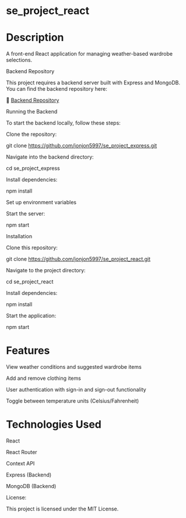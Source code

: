 <!-- # React + Vite

Weather App
Overview
This Weather App provides real-time weather updates based on user-provided or default location coordinates. The app displays key weather details such as temperature, city, and weather conditions in a visually appealing layout.

Features
Weather Data Integration: Real-time weather data fetched from the OpenWeather API.
Dynamic Icons: Displays weather-specific icons based on the current conditions and time of day.
Responsive Design: Ensures a seamless experience across various device sizes.
Interactive UI: Features modals for additional functionality, such as adding garments or viewing detailed weather cards.
Technologies Used
Frontend: React (with components like Header, Main, and Footer)
Styling: CSS with custom fonts (Cabinet Grotesk) and responsive design principles.
API Integration: OpenWeather API for live weather data.
Build Tool: Vite for efficient development and builds. -->

# se_project_react

# Description

A front-end React application for managing weather-based wardrobe selections.

Backend Repository

This project requires a backend server built with Express and MongoDB. You can find the backend repository here:

🔗 [Backend Repository](https://github.com/jonjon5997/se_project_express)

Running the Backend

To start the backend locally, follow these steps:

Clone the repository:

git clone https://github.com/jonjon5997/se_project_express.git

Navigate into the backend directory:

cd se_project_express

Install dependencies:

npm install

Set up environment variables

Start the server:

npm start

Installation

Clone this repository:

git clone https://github.com/jonjon5997/se_project_react.git

Navigate to the project directory:

cd se_project_react

Install dependencies:

npm install

Start the application:

npm start

# Features

View weather conditions and suggested wardrobe items

Add and remove clothing items

User authentication with sign-in and sign-out functionality

Toggle between temperature units (Celsius/Fahrenheit)

# Technologies Used

React

React Router

Context API

Express (Backend)

MongoDB (Backend)

License:

This project is licensed under the MIT License.
